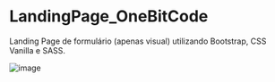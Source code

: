 # LandingPage_OneBitCode
Landing Page de formulário (apenas visual) utilizando Bootstrap, CSS Vanilla e SASS.

![image](https://user-images.githubusercontent.com/76403054/196010533-ba4eda86-8444-4011-9167-61c39b5a954a.png)
